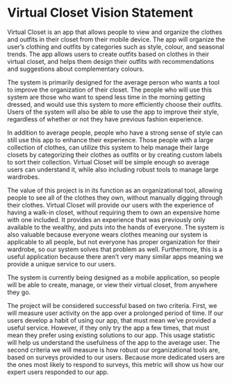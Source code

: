# Virtual Closet Vision Statement
Virtual Closet is an app that allows people to view and organize the clothes and outfits in their closet from their mobile device. The app will organize the user’s clothing and outfits by categories such as style, colour, and seasonal trends. The app allows users to create outfits based on clothes in their virtual closet, and helps them design their outfits with recommendations and suggestions about complementary colours. 
 
The system is primarily designed for the average person who wants a tool to improve the organization of their closet. The people who will use this system are those who want to spend less time in the morning getting dressed, and would use this system to more efficiently choose their outfits. Users of the system will also be able to use the app to improve their style, regardless of whether or not they have previous fashion experience. 
 
In addition to average people, people who have a strong sense of style can still use this app to enhance their experience. Those people with a large collection of clothes, can utilize this system to help manage their large closets by categorizing their clothes as outfits or by creating custom labels to sort their collection. Virtual Closet will be simple enough so average users can understand it, while also including robust tools to manage large wardrobes. 
 
The value of this project is in its function as an organizational tool, allowing people to see all of the clothes they own, without manually digging through their clothes. Virtual Closet will provide our users with the experience of having a walk-in closet, without requiring them to own an expensive home with one included. It provides an experience that was previously only available to the wealthy, and puts into the hands of everyone. The system is also valuable because everyone wears clothes meaning our system is applicable to all people, but not everyone has proper organization for their wardrobe, so our system solves that problem as well. Furthermore, this is a useful application because there aren’t very many similar apps meaning we provide a unique service to our users. 
 
The system is currently being designed as a mobile application, so people will be able to create, manage, or view their virtual closet, from anywhere they go. 
 
The project will be considered successful based on two criteria. First, we will measure user activity on the app over a prolonged period of time. If our users develop a habit of using our app, that must mean we’ve provided a useful service. However, if they only try the app a few times, that must mean they prefer using existing solutions to our app. This usage statistic will help us understand the usefulness of the app to the average user. The second criteria we will measure is how robust our organizational tools are, based on surveys provided to our users. Because more dedicated users are the ones most likely to respond to surveys, this metric will show us how our expert users responded to our app.
